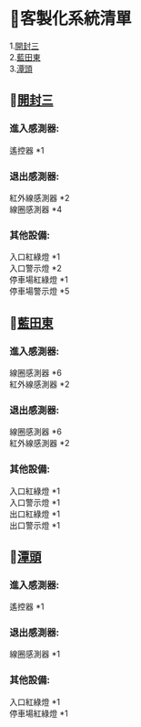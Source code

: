 # :file_folder:客製化系統清單
1.[開封三](#page_facing_up開封三)  
2.[藍田東](#page_facing_up藍田東)  
3.[潭頭](#page_facing_up潭頭)

## :page_facing_up:[開封三](./開封三)  
### 進入感測器:  
遙控器 *1  
### 退出感測器:  
紅外線感測器 *2  
線圈感測器 *4  
### 其他設備:  
入口紅綠燈 *1  
入口警示燈 *2  
停車場紅綠燈 *1  
停車場警示燈 *5

## :page_facing_up:[藍田東](./藍田東)  
### 進入感測器:  
線圈感測器 *6  
紅外線感測器 *2  
### 退出感測器:  
線圈感測器 *6  
紅外線感測器 *2 
### 其他設備:  
入口紅綠燈 *1  
入口警示燈 *1  
出口紅綠燈 *1  
出口警示燈 *1  

## :page_facing_up:[潭頭](./開封三)  
### 進入感測器:  
遙控器 *1  
### 退出感測器:  
線圈感測器 *1  
### 其他設備:  
入口紅綠燈 *1  
停車場紅綠燈 *1  